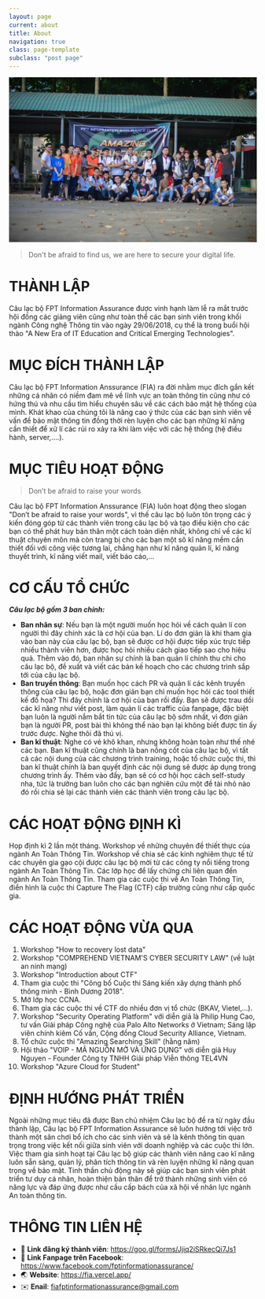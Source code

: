 ```yaml
---
layout: page
current: about
title: About
navigation: true
class: page-template
subclass: "post page"
---
```


<p><img src="https://raw.githubusercontent.com/minhgiau998/image/develop/main/about.jpg" alt="about.jpg"></p>

<blockquote>
<p>Don&#39;t be afraid to find us, we are here to secure your digital life.</p>
</blockquote>
<h1 id="th-nh-l-p">THÀNH LẬP</h1>
<p>Câu lạc bộ FPT Information Assurance được vinh hạnh làm lễ ra mắt trước hội đồng các giảng viên cũng như toàn thể các bạn sinh viên trong khối ngành Công nghệ Thông tin vào ngày 29/06/2018, cụ thể là trong buổi hội thảo &quot;A New Era of IT Education and Critical Emerging Technologies&quot;.</p>
<h1 id="m-c-ch-th-nh-l-p">MỤC ĐÍCH THÀNH LẬP</h1>
<p>Câu lạc bộ FPT Information Anssurance (FIA) ra đời nhằm mục đích gắn kết những cá nhân có niềm đam mê về lĩnh vực an toàn thông tin cũng như có hứng thú và nhu cầu tìm hiểu chuyên sâu về các cách bảo mật hệ thống của mình. Khát khao của chúng tôi là nâng cao ý thức của các bạn sinh viên về vấn đề bảo mật thông tin đồng thời rèn luyện cho các bạn những kĩ năng cần thiết để xử lí các rủi ro xảy ra khi làm việc với các hệ thống (hệ điều hành, server,….).</p>
<h1 id="m-c-ti-u-ho-t-ng">MỤC TIÊU HOẠT ĐỘNG</h1>
<blockquote>
<p>Don’t be afraid to raise your words</p>
</blockquote>
<p>Câu lạc bộ FPT Information Anssurance (FIA) luôn hoạt động theo slogan &quot;Don’t be afraid to raise your words&quot;, vì thế câu lạc bộ luôn tôn trọng các ý kiến đóng góp từ các thành viên trong câu lạc bộ và tạo điều kiện cho các bạn có thể phát huy bản thân một cách toàn diện nhất, không chỉ về các kĩ thuật chuyên môn mà còn trang bị cho các bạn một sô kĩ năng mềm cần thiết đối với công việc tương lai, chẳng hạn như kĩ năng quản lí, kĩ năng thuyết trình, kĩ năng viết mail, viết báo cáo,…</p>
<h1 id="c-c-u-t-ch-c">CƠ CẤU TỔ CHỨC</h1>
<p><strong><em>Câu lạc bộ gồm 3 ban chính:</em></strong></p>
<ul>
<li><strong>Ban nhân sự</strong>: Nếu bạn là một người muốn học hỏi về cách quản lí con người thì đây chính xác là cơ hội của bạn. Lí do đơn giản là khi tham gia vào ban này của câu lạc bộ, bạn sẽ được cơ hội được tiếp xúc trực tiếp nhiều thành viên hơn, được học hỏi nhiều cách giao tiếp sao cho hiệu quả. Thêm vào đó, ban nhân sự chính là ban quản lí chính thu chi cho câu lạc bộ, đề xuất và viết các bản kế hoạch cho các chương trình sắp tới của câu lạc bộ.</li>
<li><strong>Ban truyền thông</strong>: Bạn muốn học cách PR và quản lí các kênh truyền thông của câu lạc bộ, hoặc đơn giản bạn chỉ muốn học hỏi các tool thiết kế đồ họa? Thì đây chính là cơ hội của bạn rồi đấy. Bạn sẽ được trau dồi các kĩ năng như viết post, làm quản lí các traffic của fanpage, đặc biệt bạn luôn là người nắm bắt tin tức của câu lạc bộ sớm nhất, vì đơn giản bạn là người PR, post bài thì không thể nào bạn lại không biết được tin ấy trước được. Nghe thôi đã thú vị.</li>
<li><strong>Ban kĩ thuật</strong>: Nghe có vẻ khô khan, nhưng không hoàn toàn như thế nhé các bạn. Ban kĩ thuật cũng chính là ban nồng cốt của câu lạc bộ, vì tất cả các nội dung của các chương trình training, hoặc tổ chức cuộc thi, thì ban kĩ thuật chính là ban quyết định các nội dung sẽ được áp dụng trong chương trình ấy. Thêm vào đấy, bạn sẽ có cơ hội học cách self-study nha, tức là trưởng ban luôn cho các bạn nghiên cứu một đề tài nhỏ nào đó rồi chia sẻ lại các thành viên các thành viên trong câu lạc bộ.</li>
</ul>
<h1 id="c-c-ho-t-ng-nh-k-">CÁC HOẠT ĐỘNG ĐỊNH KÌ</h1>
<p>Họp định kì 2 lần một tháng.
Workshop về những chuyên đề thiết thực của ngành An Toàn Thông Tin.
Workshop về chia sẻ các kinh nghiêm thực tế từ các chuyên gia gạo cội được câu lạc bộ mời từ các công ty nổi tiếng trong ngành An Toàn Thông Tin.
Các lớp học để lấy chứng chỉ liên quan đến ngành An Toàn Thông Tin.
Tham gia các cuộc thi về An Toàn Thông Tin, điển hình là cuộc thi Capture The Flag (CTF) cấp trường cũng như cấp quốc gia.</p>
<h1 id="c-c-ho-t-ng-v-a-qua">CÁC HOẠT ĐỘNG VỪA QUA</h1>
<ol>
<li>Workshop &quot;How to recovery lost data&quot;</li>
<li>Workshop &quot;COMPREHEND VIETNAM&#39;S CYBER SECURITY LAW&quot; (về luật an ninh mạng)</li>
<li>Workshop &quot;Introduction about CTF&quot;</li>
<li>Tham gia cuộc thi &quot;Công bố Cuộc thi Sáng kiến xây dựng thành phố thông minh - Bình Dương 2018&quot;.</li>
<li>Mở lớp học CCNA.</li>
<li>Tham gia các cuộc thi về CTF do nhiều đơn vị tổ chức (BKAV, Vietel,…).</li>
<li>Workshop &quot;Security Operating Platform&quot; với diễn giả là Philip Hung Cao, tư vấn Giải pháp Công nghệ của Palo Alto Networks ở Vietnam; Sáng lập viên chính kiêm Cố vấn, Cộng đồng Cloud Security Alliance, Vietnam.</li>
<li>Tổ chức cuộc thi &quot;Amazing Searching Skill&quot; (hằng năm)</li>
<li>Hội thảo &quot;VOIP - MÃ NGUỒN MỞ VÀ ỨNG DỤNG&quot; với diễn giả Huy Nguyen - Founder Công ty TNHH Giải pháp Viễn thông TEL4VN</li>
<li>Workshop &quot;Azure Cloud for Student&quot;</li>
</ol>
<h1 id="-nh-h-ng-ph-t-tri-n">ĐỊNH HƯỚNG PHÁT TRIỂN</h1>
<p>Ngoài những mục tiêu đã được Ban chủ nhiệm Câu lạc bộ đề ra từ ngày đầu thành lập, Câu lạc bộ FPT Information Assurance sẽ luôn hướng tới việc trở thành một sân chơi bổ ích cho các sinh viên và sẽ là kênh thông tin quan trọng trong việc kết nối giữa sinh viên với doanh nghiệp và các cuộc thi lớn.
Việc tham gia sinh hoạt tại Câu lạc bộ giúp các thành viên nâng cao kĩ năng luôn sẵn sàng, quản lý, phân tích thông tin và rèn luyện những kĩ năng quan trọng về bảo mật. Tinh thần chủ động này sẽ giúp các bạn sinh viên phát triển tư duy cá nhân, hoàn thiện bản thân để trở thành những sinh viên có năng lực và đáp ứng được như cầu cấp bách của xã hội về nhân lực ngành An toàn thông tin.</p>
<h1 id="th-ng-tin-li-n-h-">THÔNG TIN LIÊN HỆ</h1>
<ul>
<li>📝 <strong>Link đăng ký thành viên</strong>: <a href="https://goo.gl/forms/Jjiq2iSRkecQi7Js1">https://goo.gl/forms/Jjiq2iSRkecQi7Js1</a></li>
<li>📰 <strong>Link Fanpage trên Facebook</strong>: <a href="https://www.facebook.com/fptinformationassurance/">https://www.facebook.com/fptinformationassurance/</a></li>
<li>🌏 <strong>Website</strong>: <a href="https://fia.vercel.app/">https://fia.vercel.app/</a></li>
<li>✉️ <strong>Enail</strong>: <a href="&#109;&#x61;&#105;&#108;&#x74;&#x6f;&#58;&#102;&#x69;&#97;&#102;&#112;&#116;&#x69;&#110;&#x66;&#111;&#114;&#109;&#x61;&#116;&#105;&#x6f;&#x6e;&#x61;&#x73;&#x73;&#117;&#x72;&#x61;&#x6e;&#99;&#101;&#64;&#103;&#109;&#97;&#105;&#108;&#46;&#x63;&#111;&#x6d;">&#102;&#x69;&#97;&#102;&#112;&#116;&#x69;&#110;&#x66;&#111;&#114;&#109;&#x61;&#116;&#105;&#x6f;&#x6e;&#x61;&#x73;&#x73;&#117;&#x72;&#x61;&#x6e;&#99;&#101;&#64;&#103;&#109;&#97;&#105;&#108;&#46;&#x63;&#111;&#x6d;</a></li>
</ul>
